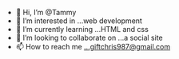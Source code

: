 - 👋 Hi, I’m @Tammy
- 👀 I’m interested in ...web development
- 🌱 I’m currently learning ...HTML and css
- 💞️ I’m looking to collaborate on ...a social site
- 📫 How to reach me ...giftchris987@gmail.com

<!---
slothXgod/slothXgod is a ✨ special ✨ repository because its `README.md` (this file) appears on your GitHub profile.
You can click the Preview link to take a look at your changes.
--->
